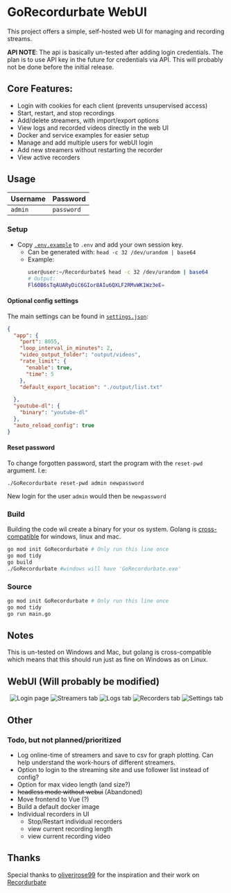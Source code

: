 # GoRecordurbate WebUI
This project offers a simple, self-hosted web UI for managing and recording streams.

__API NOTE__: The api is basically un-tested after adding login credentials. The plan is to use API key in the future for credentials via API. This will probably not be done before the initial release.
## Core Features:
- Login with cookies for each client (prevents unsupervised access)
- Start, restart, and stop recordings
- Add/delete streamers, with import/export options
- View logs and recorded videos directly in the web UI
- Docker and service examples for easier setup
- Manage and add multiple users for webUI login
- Add new streamers without restarting the recorder
- View active recorders
  
## Usage

|Username|Password|
|-|-|
|`admin`| `password`|

### Setup
- Copy [`.env.example`](https://github.com/luna-nightbyte/Recordurbate-WebUI/blob/main/.env.example) to `.env` and add your own session key. 
    - Can be generated with: `head -c 32 /dev/urandom | base64`
    - Example:
      ```bash
      user@user:~/Recordurbate$ head -c 32 /dev/urandom | base64
      # Output:
      Fl60B6sTqAUARyDiC6GIor8AIu6QXLF2RMvWK1Wz3eE=
      ```

#### Optional config settings
The main settings can be found in [`settings.json`](https://github.com/luna-nightbyte/Recordurbate-WebUI/blob/main/internal/settings/settings.json):
```json
{
  "app": {
    "port": 8055,
    "loop_interval_in_minutes": 2,
    "video_output_folder": "output/videos",
    "rate_limit": {
      "enable": true,
      "time": 5
    },
    "default_export_location": "./output/list.txt"

  },
  "youtube-dl": {
    "binary": "youtube-dl"
  },
  "auto_reload_config": true
}
```
#### Reset password
To change forgotten password, start the program with the `reset-pwd` argument. I.e:
```
./GoRecordurbate reset-pwd admin newpassword 
```
New login for the user `admin` would then be `newpassword`
### Build
Building the code wil create a binary for your os system. Golang is [cross-compatible](https://go.dev/wiki/GccgoCrossCompilation) for windows, linux and mac.
```bash
go mod init GoRecordurbate # Only run this line once
go mod tidy
go build
./GoRecordurbate #windows will have 'GoRecordurbate.exe'
```
### Source
```bash
go mod init GoRecordurbate # Only run this line once
go mod tidy
go run main.go
```

## Notes
This is un-tested on Windows and Mac, but golang is cross-compatible which means that this should run just as fine on Windows as on Linux.

## WebUI (Will probably be modified)


<p align="center">
  <img src="https://github.com/user-attachments/assets/35e4633b-702b-45f9-9075-a8522a6b334b" alt="Login page"/>
  <img src="https://github.com/user-attachments/assets/cc3f013f-a530-4629-99d4-02b72a54599d" alt="Streamers tab"/>
  <img src="https://github.com/user-attachments/assets/86b72aba-e3a8-424a-b094-8e23b66a233b" alt="Logs tab"/>
  <img src="https://github.com/user-attachments/assets/7038689f-0c67-4ede-87aa-1d5a63a720c2" alt="Recorders tab"/>
  <img src="https://github.com/user-attachments/assets/30bc2424-e3c6-49f7-8f97-b4025698e234" alt="Settings tab"/>
</p>

## Other

### Todo, but not planned/prioritized 
- Log online-time of streamers and save to csv for graph plotting. Can help understand the work-hours of different streamers.
- Option to login to the streaming site and use follower list instead of config?
- Option for max video length (and size?)
- ~~headless mode without webui~~ (Abandoned)
- Move frontend to Vue (?)
- Build a default docker image
- Individual recorders in UI
  - Stop/Restart individual recorders
  - view current recording length
  - view current recording video





## Thanks

Special thanks to [oliverjrose99](https://github.com/oliverjrose99) for the inspiration and their work on [Recordurbate](https://github.com/oliverjrose99/Recordurbate)
